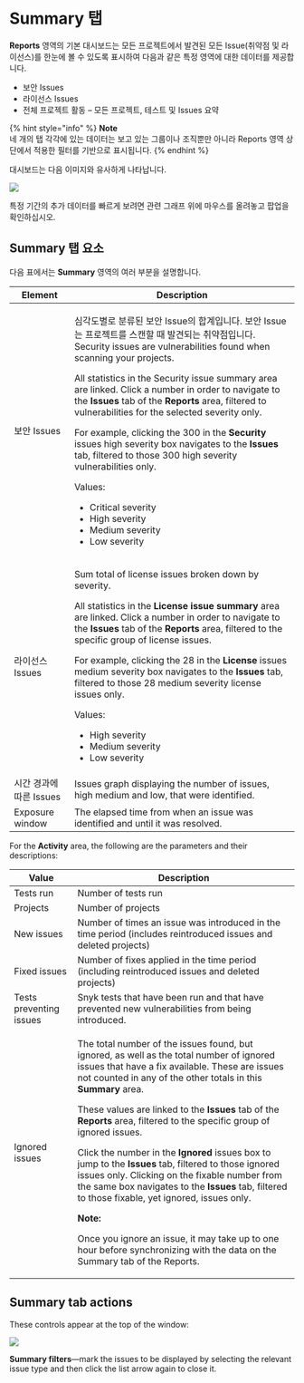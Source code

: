 # Summary 탭

**Reports** 영역의 기본 대시보드는 모든 프로젝트에서 발견된 모든 Issue(취약점 및 라이선스)를 한눈에 볼 수 있도록 표시하여 다음과 같은 특정 영역에 대한 데이터를 제공합니다.

* 보안 Issues
* 라이선스 Issues
* 전체 프로젝트 활동 – 모든 프로젝트, 테스트 및 Issues 요약

{% hint style="info" %}
**Note**\
네 개의 탭 각각에 있는 데이터는 보고 있는 그룹이나 조직뿐만 아니라 Reports 영역 상단에서 적용한 필터를 기반으로 표시됩니다.
{% endhint %}

대시보드는 다음 이미지와 유사하게 나타납니다.

![](../../.gitbook/assets/mceclip0-30-.png)

특정 기간의 추가 데이터를 빠르게 보려면 관련 그래프 위에 마우스를 올려놓고 팝업을 확인하십시오.

## **Summary** 탭 요소

다음 표에서는 **Summary** 영역의 여러 부분을 설명합니다.

| **Element**      | **Description**                                                                                                                                                                                                                                                                                                                                                                                                                                                                                                                                                                                                                                                                                                    |
| ---------------- | ------------------------------------------------------------------------------------------------------------------------------------------------------------------------------------------------------------------------------------------------------------------------------------------------------------------------------------------------------------------------------------------------------------------------------------------------------------------------------------------------------------------------------------------------------------------------------------------------------------------------------------------------------------------------------------------------------------------ |
| 보안 Issues        | <p>심각도별로 분류된 보안 Issue의 합계입니다. 보안 Issue는 프로젝트를 스캔할 때 발견되는 취약점입니다. Security issues are vulnerabilities found when scanning your projects.</p><p>All statistics in the Security issue summary area are linked. Click a number in order to navigate to the <strong>Issues</strong> tab of the <strong>Reports</strong> area, filtered to vulnerabilities for the selected severity only.</p><p>For example, clicking the 300 in the <strong>Security</strong> issues high severity box navigates to the <strong>Issues</strong> tab, filtered to those 300 high severity vulnerabilities only.</p><p>Values:</p><ul><li>Critical severity</li><li>High severity</li><li>Medium severity</li><li>Low severity</li></ul> |
| 라이선스 Issues      | <p>Sum total of license issues broken down by severity.</p><p>All statistics in the <strong>License issue summary</strong> area are linked. Click a number in order to navigate to the <strong>Issues</strong> tab of the <strong>Reports</strong> area, filtered to the specific group of license issues.</p><p>For example, clicking the 28 in the <strong>License</strong> issues medium severity box navigates to the <strong>Issues</strong> tab, filtered to those 28 medium severity license issues only.</p><p>Values:</p><ul><li>High severity</li><li>Medium severity</li><li>Low severity</li></ul>                                                                                                     |
| 시간 경과에 따른 Issues | Issues graph displaying the number of issues, high medium and low, that were identified.                                                                                                                                                                                                                                                                                                                                                                                                                                                                                                                                                                                                                           |
| Exposure window  | The elapsed time from when an issue was identified and until it was resolved.                                                                                                                                                                                                                                                                                                                                                                                                                                                                                                                                                                                                                                      |

For the **Activity** area, the following are the parameters and their descriptions:

| **Value**               | **Description**                                                                                                                                                                                                                                                                                                                                                                                                                                                                                                                                                                                                                                                                                                                                                                                                                                                   |
| ----------------------- | ----------------------------------------------------------------------------------------------------------------------------------------------------------------------------------------------------------------------------------------------------------------------------------------------------------------------------------------------------------------------------------------------------------------------------------------------------------------------------------------------------------------------------------------------------------------------------------------------------------------------------------------------------------------------------------------------------------------------------------------------------------------------------------------------------------------------------------------------------------------- |
| Tests run               | Number of tests run                                                                                                                                                                                                                                                                                                                                                                                                                                                                                                                                                                                                                                                                                                                                                                                                                                               |
| Projects                | Number of projects                                                                                                                                                                                                                                                                                                                                                                                                                                                                                                                                                                                                                                                                                                                                                                                                                                                |
| New issues              | Number of times an issue was introduced in the time period (includes reintroduced issues and deleted projects)                                                                                                                                                                                                                                                                                                                                                                                                                                                                                                                                                                                                                                                                                                                                                    |
| Fixed issues            | Number of fixes applied in the time period (including reintroduced issues and deleted projects)                                                                                                                                                                                                                                                                                                                                                                                                                                                                                                                                                                                                                                                                                                                                                                   |
| Tests preventing issues | Snyk tests that have been run and that have prevented new vulnerabilities from being introduced.                                                                                                                                                                                                                                                                                                                                                                                                                                                                                                                                                                                                                                                                                                                                                                  |
| Ignored issues          | <p>The total number of the issues found, but ignored, as well as the total number of ignored issues that have a fix available. These are issues not counted in any of the other totals in this <strong>Summary</strong> area.</p><p>These values are linked to the <strong>Issues</strong> tab of the <strong>Reports</strong> area, filtered to the specific group of ignored issues.</p><p>Click the number in the <strong>Ignored</strong> issues box to jump to the <strong>Issues</strong> tab, filtered to those ignored issues only. Clicking on the fixable number from the same box navigates to the <strong>Issues</strong> tab, filtered to those fixable, yet ignored, issues only.</p><p><strong>Note:</strong></p><p>Once you ignore an issue, it may take up to one hour before synchronizing with the data on the Summary tab of the Reports.</p> |

## **Summary tab actions**

These controls appear at the top of the window:

![](../../.gitbook/assets/mceclip1-19-.png)

**Summary filters**—mark the issues to be displayed by selecting the relevant issue type and then click the list arrow again to close it.
